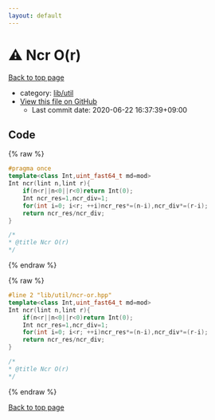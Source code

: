 ```yaml
---
layout: default
---
```


<!-- mathjax config similar to math.stackexchange -->
<script type="text/javascript" async
  src="https://cdnjs.cloudflare.com/ajax/libs/mathjax/2.7.5/MathJax.js?config=TeX-MML-AM_CHTML">
</script>
<script type="text/x-mathjax-config">
  MathJax.Hub.Config({
    TeX: { equationNumbers: { autoNumber: "AMS" }},
    tex2jax: {
      inlineMath: [ ['$','$'] ],
      processEscapes: true
    },
    "HTML-CSS": { matchFontHeight: false },
    displayAlign: "left",
    displayIndent: "2em"
  });
</script>

<script type="text/javascript" src="https://cdnjs.cloudflare.com/ajax/libs/jquery/3.4.1/jquery.min.js"></script>
<script src="https://cdn.jsdelivr.net/npm/jquery-balloon-js@1.1.2/jquery.balloon.min.js" integrity="sha256-ZEYs9VrgAeNuPvs15E39OsyOJaIkXEEt10fzxJ20+2I=" crossorigin="anonymous"></script>
<script type="text/javascript" src="../../../assets/js/copy-button.js"></script>
<link rel="stylesheet" href="../../../assets/css/copy-button.css" />


# :warning: Ncr O(r)

<a href="../../../index.html">Back to top page</a>

* category: <a href="../../../index.html#76d75a8065c92efe3b83e817563c11ef">lib/util</a>
* <a href="{{ site.github.repository_url }}/blob/master/lib/util/ncr-or.hpp">View this file on GitHub</a>
    - Last commit date: 2020-06-22 16:37:39+09:00




## Code

<a id="unbundled"></a>
{% raw %}
```cpp
#pragma once
template<class Int,uint_fast64_t md=mod>
Int ncr(lint n,lint r){
	if(n<r||n<0||r<0)return Int(0);
	Int ncr_res=1,ncr_div=1;
	for(int i=0; i<r; ++i)ncr_res*=(n-i),ncr_div*=(r-i);
	return ncr_res/ncr_div;
}

/*
* @title Ncr O(r)
*/

```
{% endraw %}

<a id="bundled"></a>
{% raw %}
```cpp
#line 2 "lib/util/ncr-or.hpp"
template<class Int,uint_fast64_t md=mod>
Int ncr(lint n,lint r){
	if(n<r||n<0||r<0)return Int(0);
	Int ncr_res=1,ncr_div=1;
	for(int i=0; i<r; ++i)ncr_res*=(n-i),ncr_div*=(r-i);
	return ncr_res/ncr_div;
}

/*
* @title Ncr O(r)
*/

```
{% endraw %}

<a href="../../../index.html">Back to top page</a>

